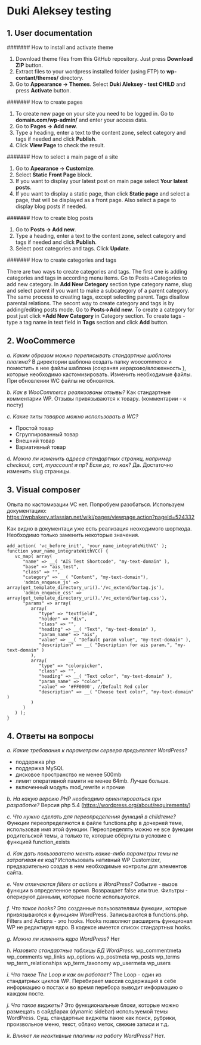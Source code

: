# Duki Aleksey testing

## 1. User documentation

####### How to install and activate theme

1. Download theme files from this GitHub repository. Just press **Download ZIP** button.
2. Extract files to your wordpress installed folder (using FTP) to **wp-contant/themes/** directory.
3. Go to **Appearance -> Themes**. Select **Duki Aleksey - test CHILD** and press **Activate** button.

####### How to create pages

1. To create new page on your site you need to be logged in. Go to **domain.com/wp-admin/** and enter your access data.
2. Go to **Pages -> Add new**.
3. Type a heading, enter a text to the content zone, select category and tags if needed and click **Publish**.
4. Click **View Page** to check the result.

####### How to select a main page of a site

1. Go to **Apearance -> Customize**.
2. Select **Static Front Page** block.
3. If you want to display your latest post on main page select **Your latest posts**.
4. If you want to display a static page, than click **Static page** and select a page, that will be displayed as a front page. Also select a page to display blog posts if needed.

####### How to create blog posts

1. Go to **Posts -> Add new**.
2. Type a heading, enter a text to the content zone, select category and tags if needed and click **Publish**.
3. Select post categories and tags. Click **Update**.

####### How to create categories and tags

There are two ways to create categories and tags. The first one is adding categories and tags in according menu items. Go to Posts->Categories to add new category. In **Add New Cetegory** section type category name, slug and select parent if you want to make a subcategory of a parent category. The same process to creating tags, except selecting parent. Tags disallow parental relations.
The secont way to create category and tags is by adding/editing posts mode. Go to **Posts->Add new**. To create a category for post just click **+Add New Category** in Category section. To create tags - type a tag name in text field in **Tags** section and click **Add** button.


## 2. WooCommerce

*a. Каким образом можно переписывать стандартные шаблоны плагина?*
В директории шаблона создать папку woocommerce и поместить в нее файлы шаблона (сохраняя иерархию/вложенность ), которые необходимо кастомизировать. Изменить необходимые файлы. При обновлении WC файлы не обновятся. 

*b. Как в WooCommerce реализованы отзывы?*
Как стандартные комментарии WP. Отзывы привязываются к товару. (комментарии - к посту)

*c. Какие типы товаров можно использовать в WC?*
- Простой товар
- Сгруппированный товар
- Внешний товар
- Вариативный товар

*d. Можно ли изменить адреса стандартных страниц, например checkout, cart, my­account
и пр? Если да, то как?*
Да. Достаточно изменить slug страницы.


## 3. Visual composer

Опыта по кастомизации VC нет. Попробуем разобаться.
Используем документацию:
https://wpbakery.atlassian.net/wiki/pages/viewpage.action?pageId=524332

Как видно в документаци уже есть реализация неоходимого шорткода. Необходимо только заменить некоторые значения.



	add_action( 'vc_before_init', 'your_name_integrateWithVC' );
	function your_name_integrateWithVC() {
	   vc_map( array(
	      "name" => __( "AIS Test Shortcode", "my-text-domain" ),
	      "base" => "ais_test",
	      "class" => "",
	      "category" => __( "Content", "my-text-domain"),
	      'admin_enqueue_js' => array(get_template_directory_uri().'/vc_extend/bartag.js'),
	      'admin_enqueue_css' => array(get_template_directory_uri().'/vc_extend/bartag.css'),
	      "params" => array(
	         array(
	            "type" => "textfield",
	            "holder" => "div",
	            "class" => "",
	            "heading" => __( "Text", "my-text-domain" ),
	            "param_name" => "ais",
	            "value" => __( "Default param value", "my-text-domain" ),
	            "description" => __( "Description for ais param.", "my-text-domain" )
	         ),
	         array(
	            "type" => "colorpicker",
	            "class" => "",
	            "heading" => __( "Text color", "my-text-domain" ),
	            "param_name" => "color",
	            "value" => '#FF0000', //Default Red color
	            "description" => __( "Choose text color", "my-text-domain" )
	         )
	      )
	   ) );
	}




## 4. Ответы на вопросы

*a. Какие требования к параметрам сервера предъявляет WordPress?*
- поддержка php
- поддержка MySQL
- дисковое пространство не менее 500mb
- лимит оперативной памяти не менее 64mb. Лучше больше.
- включенный модуль mod_rewrite
  и прочие

*b. На какую версию PHP необходимо ориентироваться при разработке?*
Версия php 5.4 (https://wordpress.org/about/requirements/)

*c. Что нужно сделать для переопределения функций в child­теме?*
Функции переопределяются в файле functions.php в дочерней теме, использовав имя этой функции. Переопределять можно не все функции родительской темы, а только те, которые обёрнуты в условие с функцией function_exists

*d. Как дать пользователю менять какие-­либо параметры темы не затрагивая ее код?*
Использовать нативный WP Customizer, предварительно создав в нем необходимые контролы для элементов сайта.

*e. Чем отличаются filters от actions в WordPress?*
Событие - вызов функции в определенное время. Возвращает false или true.
Фильтры - оперируют данными, которые после используются.

*f. Что такое hooks?*
Это созданные пользователями функции, которые привязываются к функциям WordPress. Записываются в functions.php. Filters and Actions - это hooks. Hooks позволяют расширить функционал WP не редактируя ядро. В кодексе имеется список стандартных hooks.

*g. Можно ли изменять ядро WordPress?*
Нет

*h. Назовите стандартные таблицы БД WordPress.*
wp_commentmeta
wp_comments
wp_links
wp_options
wp_postmeta
wp_posts
wp_terms
wp_term_relationships
wp_term_taxonomy
wp_usermeta
wp_users

*i. Что такое The Loop и как он работает?*
The Loop - один из стандатрных циклов WP. Перебирает массив содержащий в себе информацию о постах и во время перебора выводит информацию о каждом посте. 

*j. Что такое виджеты?*
Это функциональные блоки, которые можно размещать в сайдбарах (dynamic sidebar) используемой темы WordPress. Сущ. стандартные виджеты такие как поиск, рубрики, произвольное меню, текст, облако меток, свежие записи и т.д.

*k. Влияют ли неактивные плагины на работу WordPress?*
Нет.

